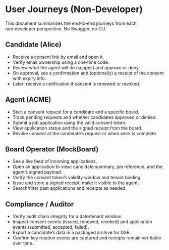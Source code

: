 # User Journeys (Non‑Developer)

This document summarizes the end‑to‑end journeys from each non‑developer perspective. No Swagger, no CLI.

## Candidate (Alice)
- Receive a consent link by email and open it.
- Verify email ownership using a one‑time code.
- Review what the agent will do (scopes) and approve or deny.
- On approval, see a confirmation and (optionally) a receipt of the consent with expiry info.
- Later: receive a notification if consent is renewed or revoked.

## Agent (ACME)
- Start a consent request for a candidate and a specific board.
- Track pending requests and whether candidates approved or denied.
- Submit a job application using the valid consent token.
- View application status and the signed receipt from the board.
- Revoke consent at the candidate’s request or when work is complete.

## Board Operator (MockBoard)
- See a live feed of incoming applications.
- Open an application to view: candidate summary, job reference, and the agent’s signed payload.
- Verify the consent token’s validity window and tenant binding.
- Issue and store a signed receipt; make it visible to the agent.
- Search/filter past applications and receipts as needed.

## Compliance / Auditor
- Verify audit chain integrity for a date/tenant window.
- Inspect consent events (issued, renewed, revoked) and application events (submitted, accepted, failed).
- Export a candidate’s data in a packaged archive for DSR.
- Confirm key rotation events are captured and receipts remain verifiable over time.


